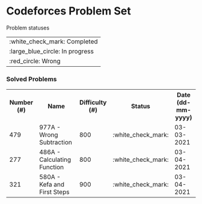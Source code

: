 <h1>Codeforces Problem Set</h1>

<table>
	<tr>
		<p>Problem statuses</p>
	</tr>
	<tr>
		<td>:white_check_mark: Completed</td>
	</tr>
	<tr>
		<td>:large_blue_circle: In progress</td>
	</tr>
	<tr>
		<td>:red_circle: Wrong</td>
	</tr>
</table>

<h3>Solved Problems</h3>
<table>
	<tr>
		<th>Number (#)</th>
        	<th>Name</th>
        	<th>Difficulty (#)</th>
		<th>Status</th>
		<th>Date (dd-mm-yyyy)</th>
	</tr>
	<tr>
		<td>479</td><td>977A - Wrong Subtraction</td><td>800</td><td>:white_check_mark:</td><td>03-03-2021</td>
	</tr>
	<tr>
		<td>277</td><td>486A - Calculating Function</td><td>800</td><td>:white_check_mark:</td><td>03-04-2021</td>
	</tr>
	<tr>
		<td>321</td><td>580A - Kefa and First Steps</td><td>900</td><td>:white_check_mark:</td><td>03-04-2021</td>
	</tr>
</table>


